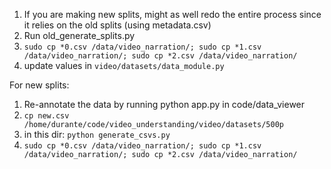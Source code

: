 1. If you are making new splits, might as well redo the entire process since it relies on the old splits (using metadata.csv)
2. Run old_generate_splits.py
3. `sudo cp *0.csv /data/video_narration/; sudo cp *1.csv /data/video_narration/; sudo cp *2.csv /data/video_narration/`
4. update values in `video/datasets/data_module.py`

For new splits:
1. Re-annotate the data by running python app.py in code/data_viewer
2. `cp new.csv /home/durante/code/video_understanding/video/datasets/500p`
3. in this dir: `python generate_csvs.py`
4. `sudo cp *0.csv /data/video_narration/; sudo cp *1.csv /data/video_narration/; sudo cp *2.csv /data/video_narration/`
